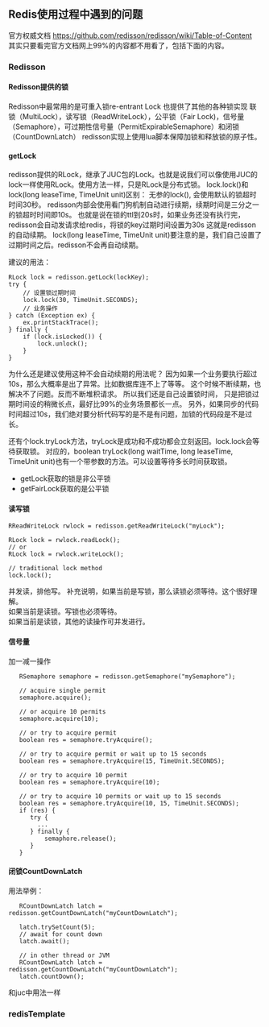 ## Redis使用过程中遇到的问题
官方权威文档 https://github.com/redisson/redisson/wiki/Table-of-Content  
其实只要看完官方文档网上99%的内容都不用看了，包括下面的内容。
### Redisson
#### Redisson提供的锁
Redisson中最常用的是可重入锁re-entrant Lock
也提供了其他的各种锁实现
联锁（MultiLock），读写锁（ReadWriteLock），公平锁（Fair Lock)，信号量（Semaphore），可过期性信号量（PermitExpirableSemaphore）和闭锁（CountDownLatch）
redisson实现上使用lua脚本保障加锁和释放锁的原子性。
#### getLock
redisson提供的RLock，继承了JUC包的Lock。也就是说我们可以像使用JUC的lock一样使用RLock。使用方法一样，只是RLock是分布式锁。
lock.lock()和lock(long leaseTime, TimeUnit unit)区别：
无参的lock(), 会使用默认的锁超时时间30秒。
redisson内部会使用看门狗机制自动进行续期，续期时间是三分之一的锁超时时间即10s。
也就是说在锁的ttl到20s时，如果业务还没有执行完，redisson会自动发请求给redis，将锁的key过期时间设置为30s
这就是redisson的自动续期。
lock(long leaseTime, TimeUnit unit)要注意的是，我们自己设置了过期时间之后。redisson不会再自动续期。

建议的用法：
```
RLock lock = redisson.getLock(lockKey);
try {
    // 设置锁过期时间
    lock.lock(30, TimeUnit.SECONDS);
    // 业务操作
} catch (Exception ex) {
    ex.printStackTrace();
} finally {
    if (lock.isLocked()) {
        lock.unlock();
    }
}
```
为什么还是建议使用这种不会自动续期的用法呢？
因为如果一个业务要执行超过10s，那么大概率是出了异常。比如数据库连不上了等等。
这个时候不断续期，也解决不了问题。反而不断堆积请求。
所以我们还是自己设置锁时间，
只是把锁过期时间设的稍微长点，最好比99%的业务场景都长一点。
另外，如果同步的代码时间超过10s，我们绝对要分析代码写的是不是有问题，加锁的代码段是不是过长。

还有个lock.tryLock方法，tryLock是成功和不成功都会立刻返回。lock.lock会等待获取锁。
对应的，boolean tryLock(long waitTime, long leaseTime, TimeUnit unit)也有一个带参数的方法。可以设置等待多长时间获取锁。

- getLock获取的锁是非公平锁
- getFairLock获取的是公平锁

#### 读写锁
```
RReadWriteLock rwlock = redisson.getReadWriteLock("myLock");

RLock lock = rwlock.readLock();
// or
RLock lock = rwlock.writeLock();

// traditional lock method
lock.lock();
```
并发读，排他写。
补充说明，如果当前是写锁，那么读锁必须等待。这个很好理解。  
如果当前是读锁。写锁也必须等待。  
如果当前是读锁，其他的读操作可并发进行。  

#### 信号量
加一减一操作
```
   RSemaphore semaphore = redisson.getSemaphore("mySemaphore");
   
   // acquire single permit
   semaphore.acquire();
   
   // or acquire 10 permits
   semaphore.acquire(10);
   
   // or try to acquire permit
   boolean res = semaphore.tryAcquire();
   
   // or try to acquire permit or wait up to 15 seconds
   boolean res = semaphore.tryAcquire(15, TimeUnit.SECONDS);
   
   // or try to acquire 10 permit
   boolean res = semaphore.tryAcquire(10);
   
   // or try to acquire 10 permits or wait up to 15 seconds
   boolean res = semaphore.tryAcquire(10, 15, TimeUnit.SECONDS);
   if (res) {
      try {
        ...
      } finally {
          semaphore.release();
      }
   }
   ```

#### 闭锁CountDownLatch
用法举例：
```
   RCountDownLatch latch = redisson.getCountDownLatch("myCountDownLatch");
   
   latch.trySetCount(5);
   // await for count down
   latch.await();
   
   // in other thread or JVM
   RCountDownLatch latch = redisson.getCountDownLatch("myCountDownLatch");
   latch.countDown();
 ```
 
和juc中用法一样

### redisTemplate

